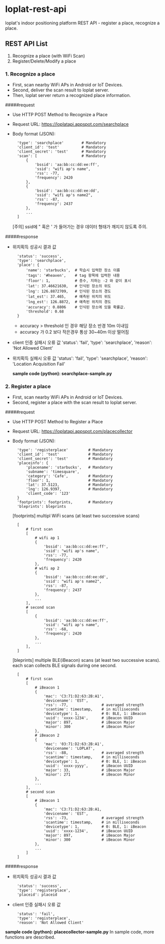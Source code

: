 # loplat-rest-api
loplat's indoor positioning platform REST API - register a place, recognize a place.


## REST API List
1. Recognize a place (with WiFi Scan)
2. Register/Delete/Modify a place



### 1. Recognize a place

* First, scan nearby WiFi APs in Android or IoT Devices.
* Second, deliver the scan result to loplat server.
* Then, loplat server return a recognized place information.

#####request
* Use HTTP POST Method to Recognize a Place
* Request URL: https://loplatapi.appspot.com/searchplace
* Body format (JSON):

        'type': 'searchplace'        # Mandatory
        'client_id': 'test'          # Mandatory
        'client_secret': 'test'      # Mandatory
        'scan': [                    # Mandatory
            {
                'bssid': 'aa:bb:cc:dd:ee:ff',
                'ssid': "wifi ap's name",
                'rss': -77,
                'frequency': 2420
            },
            {
                'bssid': 'aa:bb:cc:dd:ee:dd',
                'ssid': "wifi ap's name2",
                'rss': -87,
                'frequency': 2437
            },
            ...
        ]

	[주의] ssid에 " 혹은 ' 가 들어가는 경우 데이터 형태가 깨지지 않도록 주의.


#####response

* 위치획득 성공시 결과 값

        'status': 'success',
        'type': 'searchplace',
        'place': {
            'name': 'starbucks',  # 학습시 입력한 장소 이름
            'tags': '#heaven',    # tag 항목에 입력한 내용
            'floor': 1,           # 층수, 지하는 -2 와 같이 표시
            'lat': 37.46621630,   # 인식된 장소의 위도
            'lng': 126.8872709,   # 인식된 장소의 경도
            'lat_est': 37.465,    # 예측된 위치의 위도
            'lng_est': 126.8872,  # 예측된 위치의 경도
            'accuracy': 0.8806    # 인식된 장소에 있을 확률값.
            'threshold': 0.68
        }

	* accuracy > threshold 인 경우 해당 장소 반경 10m 이내임
	* accuracy 가 0.2 보다 작은경우 통상 30~40m 이상 떨어짐

* client 인증 실패시 오류 값
        'status': 'fail',
        'type': 'searchplace',
        'reason': 'Not Allowed Client'


* 위치획득 실패시 오류 값
        'status': 'fail',
        'type': 'searchplace',
        'reason': 'Location Acquisition Fail'

	**sample code (python): searchplace-sample.py**


### 2. Register a place

* First, scan nearby WiFi APs in Android or IoT Devices.
* Second, register a place with the scan result to loplat server.


#####request
* Use HTTP POST Method to Register a Place
* Request URL: https://loplatapi.appspot.com/placecollector
* Body format (JSON):

        'type': 'registerplace'         # Mandatory
        'client_id': 'test'             # Mandatory
        'client_secret': 'test'         # Mandatory
        'placeinfo': {
        	'placename': 'starbucks',   # Mandatory
            'subname': 'timesquare',
            'category': 'Cafe',         # Mandatory
            'floor': 1,                 # Mandatory
            'lat': 37.5123,             # Mandatory
            'lng': 126.9397,            # Mandatory
            'client_code': '123'
        }
        'footprints': footprints,       # Mandatory
        'bleprints': bleprints

	[footprints]
    multipl WiFi scans (at least two successive scans)

		[
            # first scan
            [
                # wifi ap 1
                {
                    'bssid': 'aa:bb:cc:dd:ee:ff',
                    'ssid': "wifi ap's name",
                    'rss': -77,
                    'frequency': 2420
                },
                # wifi ap 2
                {
                    'bssid': 'aa:bb:cc:dd:ee:dd',
                    'ssid': "wifi ap's name2",
                    'rss': -87,
                    'frequency': 2437
                },
                ...
            ],
            # second scan
            [
                {
                    'bssid': 'aa:bb:cc:dd:ee:ff',
                    'ssid': "wifi ap's name",
                    'rss': -68,
                    'frequency': 2420
                },
                ...
            ],
        ]

	[bleprints]
    multiple BLE(iBeacon) scans (at least two successive scans).
    each scan collects BLE signals during one second.

        [
            # first scan
            [
                # iBeacon 1
                {
                    'mac': 'C3:71:D2:63:2B:A1',
                    'devicename': 'EST',
                    'rss': -77,               # averaged strength
                    'scantime': timestamp,    # in milliseconds
                    'devicetype': 1,          # 0: BLE, 1: iBeacon
                    'uuid': 'xxxx-1234',      # iBeacon UUID
                    'major': 897,             # iBeacon Major
                    'minor': 300              # iBeacon Minor
                },
                # iBeacon 2
                {
                    'mac': '03:71:D2:63:2B:A1',
                    'devicename': 'LOPLAT',
                    'rss': -88,               # averaged strength
                    'scantime': timestamp,    # in milliseconds
                    'devicetype': 1,          # 0: BLE, 1: iBeacon
                    'uuid': 'xxxx-yyyy',      # iBeacon UUID
                    'major': 33,              # iBeacon Major
                    'minor': 271              # iBeacon Minor
                },
                ...
            ],
            # second scan
            [
                # iBeacon 1
                {
                    'mac': 'C3:71:D2:63:2B:A1,
                    'devicename': 'EST',
                    'rss': -73,               # averaged strength
                    'scantime': timestamp,    # in milliseconds
                    'devicetype': 1,          # 0: BLE, 1: iBeacon
                    'uuid': 'xxxx-1234',      # iBeacon UUID
                    'major': 897,             # iBeacon Major
                    'minor': 300              # iBeacon Minor
                },
                ...
            ]
        ]

#####response

* 위치획득 성공시 결과 값

        'status': 'success',
        'type': 'registerplace',
        'placeid': placeid


* client 인증 실패시 오류 값

		'status': 'fail',
        'type': 'registerplace',
        'reason': 'Not Allowed Client'



**sample code (python): placecollector-sample.py**
In sample code, more functions are described.


